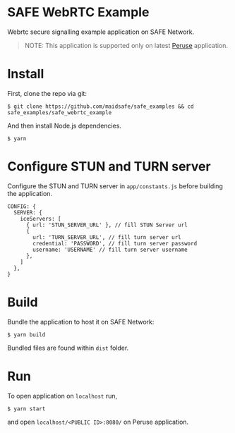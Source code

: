 # SAFE WebRTC Example
Webrtc secure signalling example application on SAFE Network.

> NOTE: This application is supported only on latest [Peruse](https://github.com/joshuef/peruse/releases/) application.
# Install

First, clone the repo via git:
```
$ git clone https://github.com/maidsafe/safe_examples && cd safe_examples/safe_webrtc_example
```

And then install Node.js dependencies.

```
$ yarn
```

# Configure STUN and TURN server

Configure the STUN and TURN server in `app/constants.js` before building the application.

```
CONFIG: {
  SERVER: {
    iceServers: [
      { url: 'STUN_SERVER_URL' }, // fill STUN Server url
      {
        url: 'TURN_SERVER_URL', // fill turn server url
        credential: 'PASSWORD', // fill turn server password
        username: 'USERNAME' // fill turn server username
      },
    ]
  },
}
```

# Build

Bundle the application to host it on SAFE Network:
```
$ yarn build
```

Bundled files are found within `dist` folder.


# Run

To open application on `localhost` run,
```
$ yarn start
```
and open `localhost/<PUBLIC ID>:8080/` on Peruse application.
